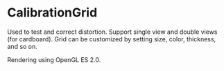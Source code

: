 # CalibrationGrid
Used to test and correct distortion. Support single view and double views (for cardboard).
Grid can be customized by setting size, color, thickness, and so on.

Rendering using OpenGL ES 2.0.
